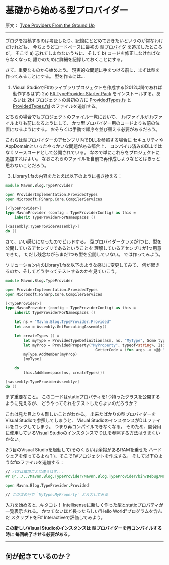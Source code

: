 # 基礎から始める型プロバイダー

原文： [Type Providers From the Ground Up][link01]

----

ブログを投稿するのは考証したり、記憶にとどめておきたいというのが常なわけだけれども、
今ちょうどコードベースに最初の [型プロバイダ][link02] を追加したところだ。
そこで a) 忘れてしまわないうちに、そして b) コードを修正しなければならなくなった
誰かのために詳細を記録しておくことにする。

さて、重要なものから始めよう。
現実的な問題に手をつける前に、まずは型を作ってみることにする。
型を作るには...

1) Visual StudioでF#のライブラリプロジェクトを作成する(2012以降であれば動作するはず)
2a) [F# TypeProvider Starter Pack][link03] をインストールする。あるいは
2b) プロジェクトの最初の方に [ProvidedTypes.fs][link04] と
    [ProvidedTypes.fsi][link05] のファイルを追加する。

どちらの場合でもプロジェクトのファイル一覧において、
.fsiファイルが.fsファイルよりも前になるようにして、
かつ型プロバイダー用のコードよりも前の位置になるようにする。
おそらくは手動で順序を並び替える必要があるだろう。

これらは型プロバイダーのアセンブリ内でDLLを参照する場合に
セキュリティやAppDomainといったやっかいな問題がある都合上、
コンパイル済みのDLLではなくソースコードとして公開されている。
なので単にこれらをプロジェクトに追加すればよい。
なおこれらのファイルを自前で再作成しようなどとはきっと思わないことだろう。

3) Library1.fsの内容をたとえば以下のように書き換える：

```fsharp
module Mavnn.Blog.TypeProvider

open ProviderImplementation.ProvidedTypes
open Microsoft.FSharp.Core.CompilerServices

[<TypeProvider>]
type MavnnProvider (config : TypeProviderConfig) as this =
    inherit TypeProviderForNamespaces ()

[<assembly:TypeProviderAssembly>]
do ()
```

さて、いい感じになったのでビルドする。
型プロバイダークラスが1つと、型を公開しているアセンブリであるということを
理解しているアセンブリが1つ用意できた。
ただし残念ながらまだ1つも型を公開していない。
では作ってみよう。

ソリューション内のLibrary1.fsを以下のような感じに変更してみて、
何が起きるのか、そしてどうやってテストするのかを見ていこう。

```fsharp
module Mavnn.Blog.TypeProvider

open ProviderImplementation.ProvidedTypes
open Microsoft.FSharp.Core.CompilerServices

[<TypeProvider>]
type MavnnProvider (config : TypeProviderConfig) as this =
    inherit TypeProviderForNamespaces ()

    let ns = "Mavnn.Blog.TypeProvider.Provided"
    let asm = Assembly.GetExecutingAssembly()

    let createTypes () =
        let myType = ProvidedTypeDefinition(asm, ns, "MyType", Some typeof<obj>)
        let myProp = ProvidedProperty("MyProperty", typeof<string>, IsStatic = true,
                                        GetterCode = (fun args -> <@@ "Hello world" @@>))
        myType.AddMember(myProp)
        [myType]

    do
        this.AddNamespace(ns, createTypes())

[<assembly:TypeProviderAssembly>]
do ()
```

まず重要なこと。
このコードはstaticプロパティを1つ持ったクラスを公開するように見えるが、
どうやってそれをテストしたらよいのだろうか？

これは見た目よりも難しいことがわかる。
出来たばかりの型プロバイダーをVisual Studioで参照してしまうと、
Visual StudioのインスタンスがDLLファイルをロックしてしまう。
つまり再コンパイルできなくなる。
そのため、開発用に使用しているVisual Studioのインスタンスで
DLLを参照する方法はうまくいかない。

2つ目のVisual Studioを起動して(そのくらいは余裕があるRAMを乗せた
ハードウェアを使ってるよね？)、そこでF#プロジェクトを作成する。
そして以下のようなfsxファイルを追加する：

```fsharp
// パスは環境ごとに違うはず...
#r @"../../Mavnn.Blog.TypeProvider/Mavnn.Blog.TypeProvider/bin/Debug/Mavnn.Blog.TypeProvider.dll"

open Mavnn.Blog.TypeProvider.Provided

// この次の行で `MyType.MyProperty` と入力してみる
```

入力を始めると...キタコレ！
Intellisenseに新しく作った型とstaticプロパティが一覧表示される。
かつてないほど長ったらしい"Hello World"プログラムを含んだ
スクリプトをF# Interactiveで評価してみよう。

**この新しいVisual Studioのインスタンスは
型プロバイダーを再コンパイルする時に
毎回終了させる必要がある。**

----

## 何が起きているのか？

[link01]: http://blog.mavnn.co.uk/type-providers-from-the-ground-up/ "Type Providers From the Ground Up"
[link02]: http://blogs.msdn.com/b/dsyme/archive/2013/01/30/twelve-type-providers-in-pictures.aspx "Twelve F# type providers in action"
[link03]: https://www.nuget.org/packages/FSharp.TypeProviders.StarterPack/ "FSharp.TypeProviders.StarterPack "
[link04]: https://raw.github.com/fsharp/FSharp.Data/master/src/CommonProviderImplementation/ProvidedTypes.fsi
[link05]: https://raw.github.com/fsharp/FSharp.Data/master/src/CommonProviderImplementation/ProvidedTypes.fs
